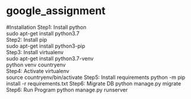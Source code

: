 # google_assignment

#Installation
Step1: Install python\
	sudo apt-get install python3.7\
Step2: Install pip\
        sudo apt-get install python3-pip\
Step3: Install virtualenv\
        sudo apt-get install python3.7-venv\
        python venv countryenv\
Step4: Activate virtualenv\
        source countryenv/bin/activate
Step5: Install requirements
        python -m pip install -r requirements.txt
Step6: Migrate DB
        python manage.py migrate
Step6: Run Program
        python manage.py runserver
